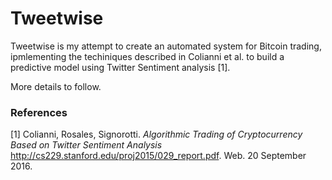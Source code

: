 # Tweetwise #

Tweetwise is my attempt to create an automated system for Bitcoin trading, ipmlementing the techiniques described in Colianni et al. to build a predictive model using Twitter Sentiment analysis [1].

More details to follow.


### References ###
[1] Colianni, Rosales, Signorotti. *Algorithmic Trading of Cryptocurrency Based on Twitter Sentiment Analysis* http://cs229.stanford.edu/proj2015/029_report.pdf. Web. 20 September 2016.